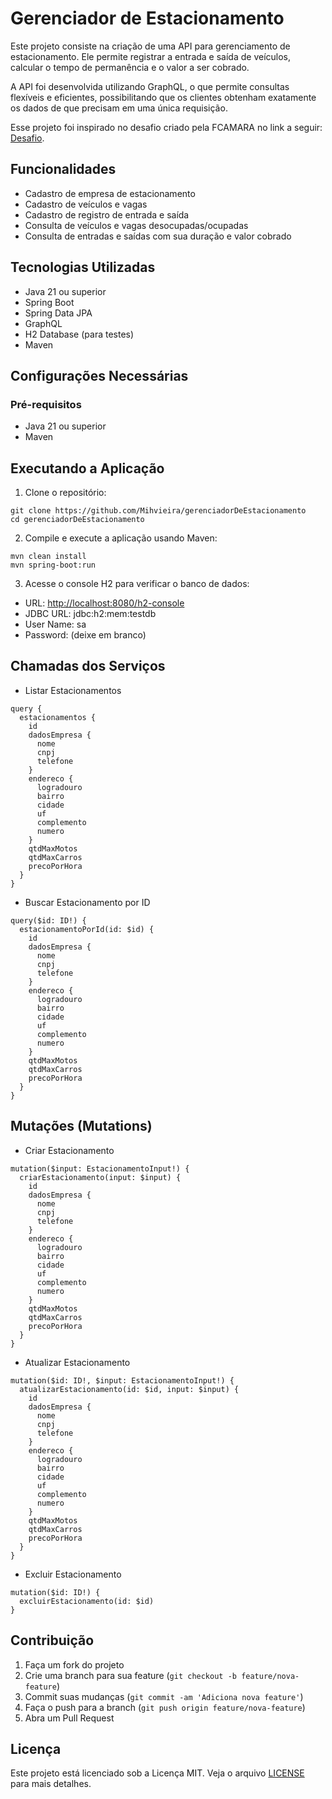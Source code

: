 # Gerenciador de Estacionamento

Este projeto consiste na criação de uma API para gerenciamento de estacionamento. Ele permite registrar a entrada e saída de veículos, calcular o tempo de permanência e o valor a ser cobrado.

A API foi desenvolvida utilizando GraphQL, o que permite consultas flexíveis e eficientes, possibilitando que os clientes obtenham exatamente os dados de que precisam em uma única requisição.

Esse projeto foi inspirado no desafio criado pela FCAMARA no link a seguir: [Desafio](https://github.com/fcamarasantos/backend-test-java).

## Funcionalidades

- Cadastro de empresa de estacionamento
- Cadastro de veículos e vagas
- Cadastro de registro de entrada e saída
- Consulta de veículos e vagas desocupadas/ocupadas
- Consulta de entradas e saídas com sua duração e valor cobrado

## Tecnologias Utilizadas

- Java 21 ou superior
- Spring Boot
- Spring Data JPA
- GraphQL
- H2 Database (para testes)
- Maven

## Configurações Necessárias

### Pré-requisitos

- Java 21 ou superior
- Maven

## Executando a Aplicação

1. Clone o repositório:

```
git clone https://github.com/Mihvieira/gerenciadorDeEstacionamento
cd gerenciadorDeEstacionamento
```

2. Compile e execute a aplicação usando Maven:

```
mvn clean install
mvn spring-boot:run
```

3. Acesse o console H2 para verificar o banco de dados:

* URL: <http://localhost:8080/h2-console>
* JDBC URL: jdbc:h2:mem:testdb
* User Name: sa
* Password: (deixe em branco)

## Chamadas dos Serviços

* Listar Estacionamentos
```
query {
  estacionamentos {
    id
    dadosEmpresa {
      nome
      cnpj
      telefone
    }
    endereco {
      logradouro
      bairro
      cidade
      uf
      complemento
      numero
    }
    qtdMaxMotos
    qtdMaxCarros
    precoPorHora
  }
}
```

* Buscar Estacionamento por ID

```
query($id: ID!) {
  estacionamentoPorId(id: $id) {
    id
    dadosEmpresa {
      nome
      cnpj
      telefone
    }
    endereco {
      logradouro
      bairro
      cidade
      uf
      complemento
      numero
    }
    qtdMaxMotos
    qtdMaxCarros
    precoPorHora
  }
}
```

##  Mutações (Mutations)

* Criar Estacionamento

```
mutation($input: EstacionamentoInput!) {
  criarEstacionamento(input: $input) {
    id
    dadosEmpresa {
      nome
      cnpj
      telefone
    }
    endereco {
      logradouro
      bairro
      cidade
      uf
      complemento
      numero
    }
    qtdMaxMotos
    qtdMaxCarros
    precoPorHora
  }
}
```

* Atualizar Estacionamento

```
mutation($id: ID!, $input: EstacionamentoInput!) {
  atualizarEstacionamento(id: $id, input: $input) {
    id
    dadosEmpresa {
      nome
      cnpj
      telefone
    }
    endereco {
      logradouro
      bairro
      cidade
      uf
      complemento
      numero
    }
    qtdMaxMotos
    qtdMaxCarros
    precoPorHora
  }
}
```

* Excluir Estacionamento

```
mutation($id: ID!) {
  excluirEstacionamento(id: $id)
}
```

## Contribuição

1. Faça um fork do projeto
2. Crie uma branch para sua feature (`git checkout -b feature/nova-feature`)
3. Commit suas mudanças (`git commit -am 'Adiciona nova feature'`)
4. Faça o push para a branch (`git push origin feature/nova-feature`)
5. Abra um Pull Request

## Licença

Este projeto está licenciado sob a Licença MIT. Veja o arquivo [LICENSE](LICENSE) para mais detalhes.
